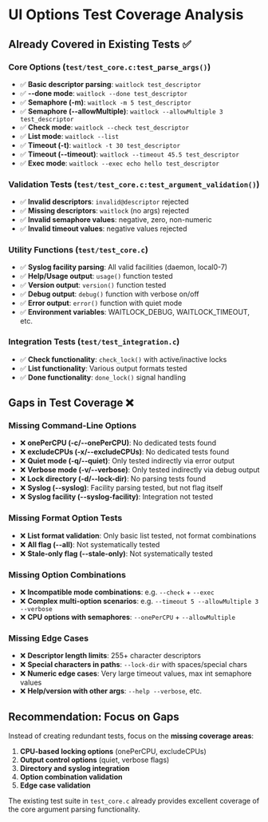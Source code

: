 # UI Options Test Coverage Analysis

## Already Covered in Existing Tests ✅

### Core Options (`test/test_core.c:test_parse_args()`)
- ✅ **Basic descriptor parsing**: `waitlock test_descriptor`
- ✅ **--done mode**: `waitlock --done test_descriptor`
- ✅ **Semaphore (-m)**: `waitlock -m 5 test_descriptor`
- ✅ **Semaphore (--allowMultiple)**: `waitlock --allowMultiple 3 test_descriptor`  
- ✅ **Check mode**: `waitlock --check test_descriptor`
- ✅ **List mode**: `waitlock --list`
- ✅ **Timeout (-t)**: `waitlock -t 30 test_descriptor`
- ✅ **Timeout (--timeout)**: `waitlock --timeout 45.5 test_descriptor`
- ✅ **Exec mode**: `waitlock --exec echo hello test_descriptor`

### Validation Tests (`test/test_core.c:test_argument_validation()`)
- ✅ **Invalid descriptors**: `invalid@descriptor` rejected
- ✅ **Missing descriptors**: `waitlock` (no args) rejected  
- ✅ **Invalid semaphore values**: negative, zero, non-numeric
- ✅ **Invalid timeout values**: negative values rejected

### Utility Functions (`test/test_core.c`)
- ✅ **Syslog facility parsing**: All valid facilities (daemon, local0-7)
- ✅ **Help/Usage output**: `usage()` function tested
- ✅ **Version output**: `version()` function tested
- ✅ **Debug output**: `debug()` function with verbose on/off
- ✅ **Error output**: `error()` function with quiet mode
- ✅ **Environment variables**: WAITLOCK_DEBUG, WAITLOCK_TIMEOUT, etc.

### Integration Tests (`test/test_integration.c`)
- ✅ **Check functionality**: `check_lock()` with active/inactive locks
- ✅ **List functionality**: Various output formats tested
- ✅ **Done functionality**: `done_lock()` signal handling

## Gaps in Test Coverage ❌

### Missing Command-Line Options
- ❌ **onePerCPU (-c/--onePerCPU)**: No dedicated tests found
- ❌ **excludeCPUs (-x/--excludeCPUs)**: No dedicated tests found  
- ❌ **Quiet mode (-q/--quiet)**: Only tested indirectly via error output
- ❌ **Verbose mode (-v/--verbose)**: Only tested indirectly via debug output
- ❌ **Lock directory (-d/--lock-dir)**: No parsing tests found
- ❌ **Syslog (--syslog)**: Facility parsing tested, but not flag itself
- ❌ **Syslog facility (--syslog-facility)**: Integration not tested

### Missing Format Option Tests
- ❌ **List format validation**: Only basic list tested, not format combinations
- ❌ **All flag (--all)**: Not systematically tested
- ❌ **Stale-only flag (--stale-only)**: Not systematically tested

### Missing Option Combinations
- ❌ **Incompatible mode combinations**: e.g. `--check` + `--exec`
- ❌ **Complex multi-option scenarios**: e.g. `--timeout 5 --allowMultiple 3 --verbose`
- ❌ **CPU options with semaphores**: `--onePerCPU` + `--allowMultiple`

### Missing Edge Cases
- ❌ **Descriptor length limits**: 255+ character descriptors
- ❌ **Special characters in paths**: `--lock-dir` with spaces/special chars
- ❌ **Numeric edge cases**: Very large timeout values, max int semaphore values
- ❌ **Help/version with other args**: `--help --verbose`, etc.

## Recommendation: Focus on Gaps

Instead of creating redundant tests, focus on the **missing coverage areas**:

1. **CPU-based locking options** (onePerCPU, excludeCPUs)
2. **Output control options** (quiet, verbose flags)
3. **Directory and syslog integration**
4. **Option combination validation**
5. **Edge case validation**

The existing test suite in `test_core.c` already provides excellent coverage of the core argument parsing functionality.